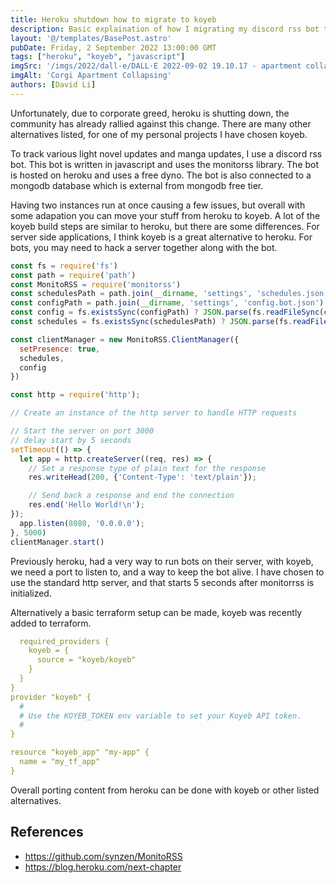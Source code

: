 ```yaml
---
title: Heroku shutdown how to migrate to koyeb
description: Basic explaination of how I migrating my discord rss bot to koyeb
layout: '@/templates/BasePost.astro'
pubDate: Friday, 2 September 2022 13:00:00 GMT
tags: ["heroku", "koyeb", "javascript"]
imgSrc: '/imgs/2022/dall-e/DALL·E 2022-09-02 19.10.17 - apartment collapsing while corgi watches.png'
imgAlt: 'Corgi Apartment Collapsing'
authors: [David Li]
---
```


Unfortunately, due to corporate greed, heroku is shutting down, the community has already rallied against this change. There are many other alternatives listed, for one of my personal projects I have chosen koyeb.

To track various light novel updates and manga updates, I use a discord rss bot. This bot is written in javascript and uses the monitorss library. The bot is hosted on heroku and uses a free dyno. The bot is also connected to a mongodb database which is external from mongodb free tier.

Having two instances run at once causing a few issues, but overall with some adapation you can move your stuff from heroku to koyeb. A lot of the koyeb build steps are similar to heroku, but there are some differences. For server side applications, I think koyeb is a great alternative to heroku. For bots, you may need to hack a server together along with the bot.

```js
const fs = require('fs')
const path = require('path')
const MonitoRSS = require('monitorss')
const schedulesPath = path.join(__dirname, 'settings', 'schedules.json')
const configPath = path.join(__dirname, 'settings', 'config.bot.json')
const config = fs.existsSync(configPath) ? JSON.parse(fs.readFileSync(configPath)) : {}
const schedules = fs.existsSync(schedulesPath) ? JSON.parse(fs.readFileSync(schedulesPath)) : {}

const clientManager = new MonitoRSS.ClientManager({
  setPresence: true,
  schedules,
  config
})

const http = require('http');

// Create an instance of the http server to handle HTTP requests

// Start the server on port 3000
// delay start by 5 seconds
setTimeout(() => {
  let app = http.createServer((req, res) => {
    // Set a response type of plain text for the response
    res.writeHead(200, {'Content-Type': 'text/plain'});

    // Send back a response and end the connection
    res.end('Hello World!\n');
});
  app.listen(8080, '0.0.0.0');
}, 5000)
clientManager.start()
```

Previously heroku, had a very way to run bots on their server, with koyeb, we need a port to listen to, and a way to keep the bot alive. I have chosen to use the standard http server, and that starts 5 seconds after monitorrss is initialized.

Alternatively a basic terraform setup can be made, koyeb was recently added to terraform.

```yaml {
  required_providers {
    koyeb = {
      source = "koyeb/koyeb"
    }
  }
}
provider "koyeb" {
  #
  # Use the KOYEB_TOKEN env variable to set your Koyeb API token.
  #
}

resource "koyeb_app" "my-app" {
  name = "my_tf_app"
}
```

Overall porting content from heroku can be done with koyeb or other listed alternatives.

## References
* https://github.com/synzen/MonitoRSS
* https://blog.heroku.com/next-chapter